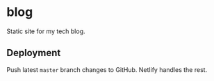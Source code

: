 # blog

Static site for my tech blog.

## Deployment

Push latest `master` branch changes to GitHub. Netlify handles the rest.
